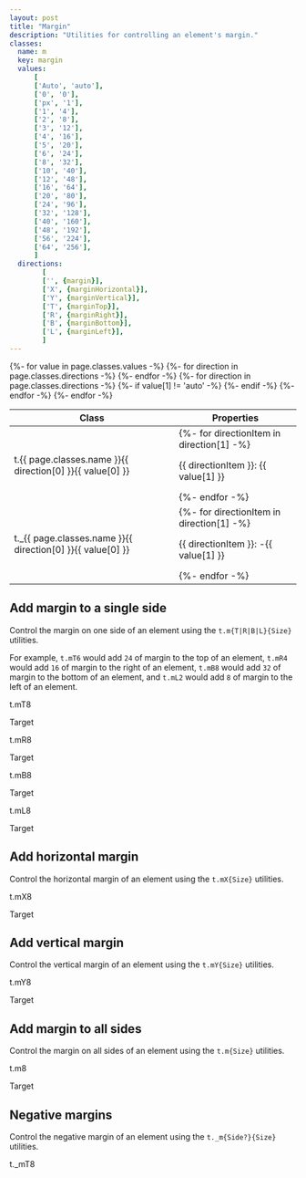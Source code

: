 ```yaml
---
layout: post
title: "Margin"
description: "Utilities for controlling an element's margin."
classes:
  name: m
  key: margin
  values: 
      [
      ['Auto', 'auto'],
      ['0', '0'],
      ['px', '1'],
      ['1', '4'],
      ['2', '8'],
      ['3', '12'],
      ['4', '16'],
      ['5', '20'],
      ['6', '24'],
      ['8', '32'],
      ['10', '40'],
      ['12', '48'],
      ['16', '64'],
      ['20', '80'],
      ['24', '96'],
      ['32', '128'],
      ['40', '160'],
      ['48', '192'],
      ['56', '224'],
      ['64', '256'],
      ]
  directions:
        [
        ['', {margin}],
        ['X', {marginHorizontal}],
        ['Y', {marginVertical}],
        ['T', {marginTop}],
        ['R', {marginRight}],
        ['B', {marginBottom}],
        ['L', {marginLeft}],
        ]
---
```


<div class="mt-0 border-t border-b border-gray-300 overflow-hidden relative">
<div class="lg:max-h-sm overflow-y-auto scrollbar-w-2 scrollbar-track-gray-lighter scrollbar-thumb-rounded scrollbar-thumb-gray scrolling-touch">
<table class="w-full text-left table-collapse mb-0">
    <thead>
    <tr>
    <th class="text-sm font-semibold text-gray-700 p-2 bg-gray-100">Class</th>
    <th class="text-sm font-semibold text-gray-700 p-2 bg-gray-100">Properties</th>
    </tr>
    </thead>
    <tbody class="align-baseline">
    {%- for value in page.classes.values -%}
    {%- for direction in page.classes.directions -%}
        <tr>
        <td class="p-2 border-t border-gray-300 font-mono text-xs text-purple-700 whitespace-no-wrap"><span class="rnt-object">t</span>.{{ page.classes.name }}{{ direction[0] }}{{ value[0] }}</td>
        <td class="p-2 border-t border-gray-300 font-mono text-xs text-blue-700 whitespace-pre">
        {%- for directionItem in direction[1] -%}
            <p class="m-0">{{ directionItem }}: {{ value[1] }} </p>
        {%- endfor -%}
        </td>
        </tr>
    {%- endfor -%}
    {%- for direction in page.classes.directions -%}
        {%- if value[1] != 'auto' -%}
        <tr>
        <td class="p-2 border-t border-gray-300 font-mono text-xs text-purple-700 whitespace-no-wrap"><span class="rnt-object">t</span>._{{ page.classes.name }}{{ direction[0] }}{{ value[0] }}</td>
        <td class="p-2 border-t border-gray-300 font-mono text-xs text-blue-700 whitespace-pre">
        {%- for directionItem in direction[1] -%}
            <p class="m-0">{{ directionItem }}: -{{ value[1] }} </p>
        {%- endfor -%}
        </td>
        </tr>
        {%- endif -%}
    {%- endfor -%}
    {%- endfor -%}
    </tbody>
</table>
</div>
</div>

## Add margin to a single side

Control the margin on one side of an element using the <code class="language-plaintext"><span class="rnt-object">t</span>.m{T|R|B|L}{Size}</code> utilities.

For example, 
<code class="language-plaintext"><span class="rnt-object">t</span>.mT6</code> would add `24` of margin to the top of an element, 
<code class="language-plaintext"><span class="rnt-object">t</span>.mR4</code> would add `16` of margin to the right of an element, 
<code class="language-plaintext"><span class="rnt-object">t</span>.mB8</code> would add `32` of margin to the bottom of an element, 
and <code class="language-plaintext"><span class="rnt-object">t</span>.mL2</code> would add `8` of margin to the left of an element.


<div class="flex justify-around items-start">
  <div>
    <p class="text-center text-sm text-gray-600 mb-1"><span class="rnt-object">t</span>.mT8</p>
    <div class="flex bg-gray-400">
      <span class="mt-8 bg-yellow-200">Target</span>
    </div>
  </div>
  <div>
    <p class="text-center text-sm text-gray-600 mb-1"><span class="rnt-object">t</span>.mR8</p>
    <div class="flex bg-gray-400">
      <span class="mr-8 bg-yellow-200">Target</span>
    </div>
  </div>
  <div>
    <p class="text-center text-sm text-gray-600 mb-1"><span class="rnt-object">t</span>.mB8</p>
    <div class="flex bg-gray-400">
      <span class="mb-8 bg-yellow-200">Target</span>
    </div>
  </div>
  <div>
    <p class="text-center text-sm text-gray-600 mb-1"><span class="rnt-object">t</span>.mL8</p>
    <div class="flex bg-gray-400">
      <span class="ml-8 bg-yellow-200">Target</span>
    </div>
  </div>
</div>



## Add horizontal margin

Control the horizontal margin of an element using the <code class="language-plaintext"><span class="rnt-object">t</span>.mX{Size}</code> utilities.


<div class="flex justify-around items-center">
  <div>
    <p class="text-center text-sm text-gray-600 mb-1"><span class="rnt-object">t</span>.mX8</p>
    <div class="flex bg-gray-400">
      <span class="mx-8 bg-yellow-200">Target</span>
    </div>
  </div>
</div>



## Add vertical margin

Control the vertical margin of an element using the <code class="language-plaintext"><span class="rnt-object">t</span>.mY{Size}</code> utilities.


<div class="flex justify-around items-center">
  <div>
    <p class="text-center text-sm text-gray-600 mb-1"><span class="rnt-object">t</span>.mY8</p>
    <div class="flex bg-gray-400">
      <span class="my-8 bg-yellow-200">Target</span>
    </div>
  </div>
</div>



## Add margin to all sides

Control the margin on all sides of an element using the <code class="language-plaintext"><span class="rnt-object">t</span>.m{Size}</code> utilities.


<div class="flex justify-around items-center">
  <div>
    <p class="text-center text-sm text-gray-600 mb-1"><span class="rnt-object">t</span>.m8</p>
    <div class="flex bg-gray-400">
      <span class="m-8 bg-yellow-200">Target</span>
    </div>
  </div>
</div>



## Negative margins

Control the negative margin of an element using the <code class="language-plaintext"><span class="rnt-object">t</span>._m{Side?}{Size}</code> utilities.


<div class="flex justify-around items-center">
  <div>
    <div class="bg-gray-400 h-16 w-32"></div>
    <div class="bg-yellow-200 h-16 mx-auto -mt-8 w-24 flex items-center justify-center">
      <span class="rnt-object">t</span>._mT8
    </div>
  </div>
</div>
